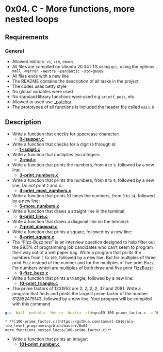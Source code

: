 # 0x04. C - More functions, more nested loops
## Requirements
### General
* Allowed eiditors: `vi`, `vim`, `emacs`
* All files are compiled on Ubuntu 20.04 LTS using `gcc`, using the options `-Wall -Werror -Wextra -pendantic -std=gnu89`
* All files ends with a new line
* The README contains the description of all tasks in the project
* The codes uses betty style
* No global variables were used
* No standard library functions were used e.g `printf`, `puts`, etc.
* Allowed to used use [_putchar](https://github.com/holbertonschool/_putchar.c/blob/master/_putchar.c)
* The prototypes of all functions is included the header file called `main.h`
## Description
* Write a function that checks for uppercase character:
    * **[0-isupper.c](https://github.com/Samuel-IG16/alx-low_level_programming/blob/master/0x04-more_functions_nested_loops/0-isupper.c)**
* Write a function that checks for a digit (`0` through `9`):
    * **[1-isdigit.c](https://github.com/Samuel-IG16/alx-low_level_programming/blob/master/0x04-more_functions_nested_loops/1-isdigit.c)**
* Write a function that multiplies two integers:
    * **[2-mul.c](https://github.com/Samuel-IG16/alx-low_level_programming/blob/master/0x04-more_functions_nested_loops/2-mul.c)**
* Write a function that prints the numbers, from `0` to `9`, followed by a new line:
    * **[3-print_numbers.c](https://github.com/Samuel-IG16/alx-low_level_programming/blob/master/0x04-more_functions_nested_loops/3-print_numbers.c)**
* Write a function that prints the numbers, from `0` to `9`, followed by a new line. Do not print `2` and `4`:
    * **[4-print_most_numbers.c](https://github.com/Samuel-IG16/alx-low_level_programming/blob/master/0x04-more_functions_nested_loops/4-print_most_numbers.c)**
* Write a function that prints 10 times the numbers, from `0` to `14`, followed by a new line:
    * **[5-more_numbers.c](https://github.com/Samuel-IG16/alx-low_level_programming/blob/master/0x04-more_functions_nested_loops/5-more_numbers.c)**
* Write a function that draws a straight line in the terminal:
    * **[6-print_line.c](https://github.com/Samuel-IG16/alx-low_level_programming/blob/master/0x04-more_functions_nested_loops/6-print_line.c)**
* Write a function that draws a diagonal line on the terminal:
    * **[7-print_diagonal.c](https://github.com/Samuel-IG16/alx-low_level_programming/blob/master/0x04-more_functions_nested_loops/7-print_diagonal.c)**
* Write a function that prints a square, followed by a new line:
    * **[8-print_square.c](https://github.com/Samuel-IG16/alx-low_level_programming/blob/master/0x04-more_functions_nested_loops/8-print_square.c)**
* The “Fizz-Buzz test” is an interview question designed to help filter out the 99.5% of programming job candidates who can’t seem to program their way out of a wet paper bag.
Write a program that prints the numbers from `1` to `100`, followed by a new line. But for multiples of three print Fizz instead of the number and for the multiples of five print Buzz. For numbers which are multiples of both three and five print FizzBuzz:
    * **[9-fizz_buzz.c](https://github.com/Samuel-IG16/alx-low_level_programming/blob/master/0x04-more_functions_nested_loops/9-fizz_buzz.c)**
* Write a function that prints a triangle, followed by a new line:
    * **[10-print_triangle.c](https://github.com/Samuel-IG16/alx-low_level_programming/blob/master/0x04-more_functions_nested_loops/10-print_triangle.c)**
* The prime factors of 1231952 are 2, 2, 2, 2, 37 and 2081.
Write a program that finds and prints the largest prime factor of the number 612852475143, followed by a new line:
Your program will be compiled with this command
```bash
gcc -Wall -pedantic -Werror -Wextra -std=gnu89 100-prime_factor.c -o 100-prime_factor -lm
```
    * **[100-prime_factor.c](https://github.com/Samuel-IG16/alx-low_level_programming/blob/master/0x04-more_functions_nested_loops/100-prime_factor.c)**
* Write a function that prints an integer:
    * **[101-print_number.c](https://github.com/Samuel-IG16/alx-low_level_programming/blob/master/0x04-more_functions_nested_loops/101-print_number.c)**
